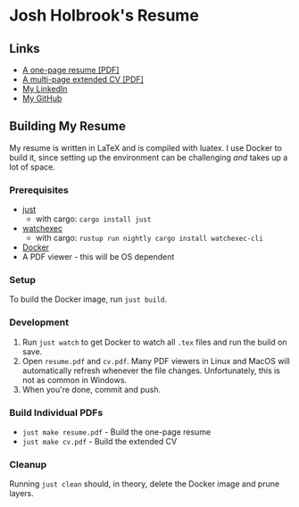 # Josh Holbrook's Resume

## Links

* [A one-page resume [PDF]](https://github.com/jfhbrook/resume/raw/main/resume.pdf)
* [A multi-page extended CV [PDF]](https://github.com/jfhbrook/resume/raw/main/cv.pdf)
* [My LinkedIn](https://www.linkedin.com/in/josh-holbrook-27744965/)
* [My GitHub](https://github.com/jfhbrook)

## Building My Resume

My resume is written in LaTeX and is compiled with luatex. I use Docker to
build it, since setting up the environment can be challenging *and* takes up
a lot of space.

### Prerequisites

- [just](https://github.com/casey/just)
  - with cargo: `cargo install just`
- [watchexec](https://github.com/watchexec/watchexec)
  - with cargo: `rustup run nightly cargo install watchexec-cli`
- [Docker](https://www.docker.com/products/docker-desktop/)
- A PDF viewer - this will be OS dependent

### Setup

To build the Docker image, run `just build`.

### Development

1. Run `just watch` to get Docker to watch all `.tex` files and run the build on
   save.
2. Open `resume.pdf` and `cv.pdf`. Many PDF viewers in Linux and MacOS will
   automatically refresh whenever the file changes. Unfortunately, this is
   not as common in Windows.
3. When you're done, commit and push.
   
### Build Individual PDFs

- `just make resume.pdf` - Build the one-page resume
- `just make cv.pdf` - Build the extended CV

### Cleanup

Running `just clean` should, in theory, delete the Docker image and prune
layers.